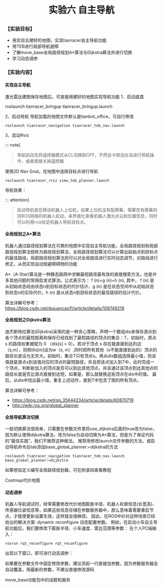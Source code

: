 <p style="font-size:30px; font-weight:bolder; text-align:center ">实验六 自主导航</p>

### 【实验目标】

- 用实验五建好的地图，实现tianracer自主导航功能
- 用TEB进行局部导航避障
- 了解move_base全局路径规划A*算法与Dijkstra算法并进行切换
- 学习动态调参

### 【实验内容】

#### 实现自主导航

激光雷达建图保存地图后，可直接用建好的地图实现导航功能
1、启动底盘

roslaunch tianracer_bringup tianracer_bringup.launch

2、启动导航
导航加载的地图文件默认是tianbot_office，可自行修改
```shell
roslaunch tianracer_navigation tianracer_teb_nav.launch
```


3、启动Rviz

::: note]
> 导航前应先将遥控器模式从CL切换到OFF，不然会卡顿没办法进行导航操作，或者直接关掉遥控器

使用2D Nav Goal，在地图中选择目标点进行导航
```shell
roslaunch tianracer_rviz view_teb_planner.launch
```

导航效果：

::: attention]
> 启动导航是在移动机器人上位机，如果上位机没有配屏幕，需要在有屏幕的同ROS网络的机器人启动，来界面化查看机器人激光点云和位置信息，同时可以利用rviz给定机器人导航目标点。

#### 全局规划之A*算法

机器人通过路径规划算法在可靠的地图中实现自主导航功能，全局路径规划和局部路径规划算法统称为路径规划算法，全局路径规划算法可以计算出起始点到目标点的最佳路线，局部路径规划算法则可以对全局路径进行实时动态调节，对路线进行修正，从而实现自动规避障碍物的功能

A*（A-Star)算法是一种静态路网中求解最短路径最有效的直接搜索方法，也是许多其他问题的常用启发式算法。公式表示为： f (n)=g (n)+h (n), 其中， f (n) 是从初始状态经由状态n到目标状态的代价估计，g (n) 是在状态空间中从初始状态到状态n的实际代价，h (n) 是从状态n到目标状态的最佳路径的估计代价。

算法详解可参考：https://blog.csdn.net/dujuancao11/article/details/109749219

#### 全局规划之Dijkstra算法

迪杰斯特拉算法(Dijkstra)采用的是一种贪心策略，声明一个数组dis来保存源点到各个顶点的最短距离和保存已经找到了最短路径的顶点的集合：T，初始时，原点 s 的路径权重被赋为 0 （dis[s] = 0）。若对于顶点 s 存在能直接到达的边（s,m），则把dis[m]设为w（s, m）,同时把所有其他（s不能直接到达的）顶点的路径长度设为无穷大。初始时，集合T只有顶点s。再从dis数组选择最小值，则该值就是源点s到该值对应的顶点的最短路径，并且把该点加入到T中，此时完成一个顶点，判断新加入的顶点是否可以到达其他顶点，并且通过该顶点到达其他点的路径长度是否比源点直接到达短，如果是，那么就替换这些顶点在dis中的值。
最后，从dis中找出最小值，重复上述动作，直到T中包含了图的所有顶点。

算法详解可参考：
- https://blog.csdn.net/qq_35644234/article/details/60870719
- http://wiki.ros.org/global_planner

#### 全局导航算法切换

一般切换算法很简单，只需要在参数文件里将use_dijkstra后面的true改为false，因为默认使用dijkstra算法，改为false为自动切换为A*算法，但是为了保证代码的“最佳实践”，我们不推荐这种做法。
推荐用修改launch文件参数的方法，或启动导航命令后tab添加base_global_planner:=dijkstra的方法
```shell
roslaunch tianracer_navigation tianracer_teb_nav.launch base_global_planner:=dijkstra

```

如果想自定义编写全局路径规划器，可在附录四查看教程

Costmap代价地图

#### 动态调参

机器人导航调试时，经常需要修改代价地图膨胀半径、机器人轮廓信息(长宽高)、传感器位姿信息等，如果这些信息存储在参数服务器中，那么意味着需要重启节点，才能使更新设置生效，这样就会很麻烦。
因此，在ROS中针对这种场景已经给出的解决方案: dynamic reconfigure 动态配置参数。
例如，在启动小车自主导航功能后，我们要修改下膨胀半径、小车速度、雷达范围等参数：
在个人PC端输入：
```shell
rosrun rqt_reconfigure rqt_reconfigure
```

出现以下窗口，即可进行动态调参：

如果要在参数文件中固定修改参数，建议另起一行直接加参数，因为参数服务器会自动覆盖，用最新的参数，不建议直接修改源码

move_base功能包中的话题和服务

